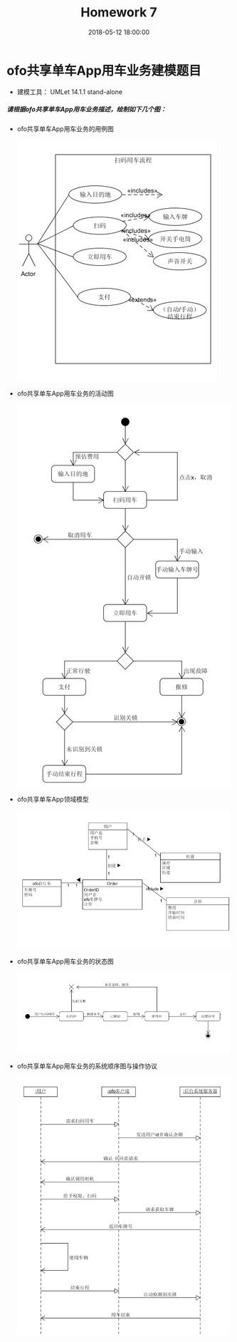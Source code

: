 ﻿---
layout: post
title: Homework 7
date: 2018-05-12 18:00:00
categories: Software
tags: 博客
excerpt: Software
---

# ofo共享单车App用车业务建模题目

- 建模工具： UMLet 14.1.1 stand-alone

##### 请根据ofo共享单车App用车业务描述，绘制如下几个图：
- ofo共享单车App用车业务的用例图
    
    ![1](/assets/Lesson9/1.png)
- ofo共享单车App用车业务的活动图
    
    ![2](/assets/Lesson9/2.png)
- ofo共享单车App领域模型
    
    ![3](/assets/Lesson9/3.png)
- ofo共享单车App用车业务的状态图
    
    ![4](/assets/Lesson9/4.png)
- ofo共享单车App用车业务的系统顺序图与操作协议
    
    ![5](/assets/Lesson9/5.png)